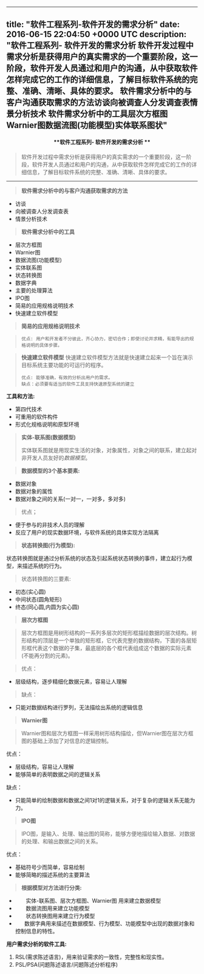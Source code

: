 
---
title: "软件工程系列-软件开发的需求分析"
date: 2016-06-15 22:04:50 +0000 UTC
description: "软件工程系列- 软件开发的需求分析   软件开发过程中需求分析是获得用户的真实需求的一个重要阶段，这一阶段，软件开发人员通过和用户的沟通，从中获取软件怎样完成它的工作的详细信息，了解目标软件系统的完整、准确、清晰、具体的要求。  软件需求分析中的与客户沟通获取需求的方法访谈向被调查人分发调查表情景分析技术  软件需求分析中的工具层次方框图Warnier图数据流图(功能模型)实体联系图状"
---
#### <center>**软件工程系列- 软件开发的需求分析 **</center>

> 软件开发过程中需求分析是获得用户的真实需求的一个重要阶段，这一阶段，软件开发人员通过和用户的沟通，从中获取软件怎样完成它的工作的详细信息，了解目标软件系统的完整、准确、清晰、具体的要求。

---

> **软件需求分析中的与客户沟通获取需求的方法**

  + 访谈
  + 向被调查人分发调查表
  + 情景分析技术


> **软件需求分析中的工具**

  + 层次方框图
  + Warnier图
  + 数据流图(功能模型)
  + 实体联系图
  + 状态转换图
  + 数据字典
  + 主要的处理算法
  + IPO图
  + 简易的应用规格说明技术
  + 快速建立软件模型


> **简易的应用规格说明技术**

  >     优点: 用户和开发者不分彼此，齐心协力，密切合作；即使讨论并求精，有能导出的规格说明的具体步骤。
  
> **快速建立软件模型**
  >     快速建立软件模型方法就是快速建立起来一个旨在演示目标系统主要功能的可运行的程序。
  >     
  >     优点: 能够准确，有效的分析出用户的需求。
  >     缺点：必须要有适当的软件工具支持快速原型系统的建立
  

  **工具和方法:**

+ 第四代技术
+ 可重用的软件构件
+ 形式化规格说明和原型环境
  
> **实体-联系图(数据模型)**
> 
>    实体联系图就是用现实生活的对象，对象属性，对象之间的联系，建立起对非开发人员友好的*数据模型*。
   
>   **数据模型的3个基本要素:**
 
  + 数据对象
  + 数据对象的属性
  + 数据对象之间的关系(一对一，一对多，多对多)
       
>   优点；

   + 便于参与的非技术人员的理解
   + 反应了用户的现实数据环境，与软件系统的具体实现方法隔离
  

> **状态转换图(行为模型):**

   状态转换图就是通过分析系统的状态及引起系统状态转换的事件，建立起行为模型，来描述系统的行为。
    
>   状态转换图的三要素: 

  + 初态(实心圆)
  + 中间状态(圆角矩形)
  + 终态(同心圆,内圆为实心圆)


> **层次方框图**

>    层次方框图是用树形结构的一系列多层次的矩形框描绘数据的层次结构。树形结构的顶层是一个单独的矩形框，它代表完整的数据结构，下面的各层矩形框代表这个数据的子集，最底层的各个框代表组成这个数据的实际元素(不能再分割的元素)。

>    优点：

   + 层级结构，逐步精细化数据元素，容易让人理解

>    缺点：

   + 只能对数据结构进行罗列，无法描绘出系统的逻辑信息
       
  
> **Warnier图**

>    Warnier图和层次方框图一样采用树形结构描绘，但Warnier图在层次方框图的基础上添加了对信息的逻辑控制。

  优点：

   + 层级结构，容易让人理解
   + 能够简单的表明数据之间的逻辑关系


   缺点：

   + 只能简单的绘制数据和数据之间1对1的逻辑关系，对于复杂的逻辑关系无能为力。
  
> **IPO图**

>    IPO图，是输入、处理、输出图的简称，能够方便地描绘输入数据、对数据的处理、和输出数据之间的关系。

   优点：

   + 基础符号少而简单，容易绘制
   + 能够简略的描述系统的主要算法
  
>**根据模型对方法进行分类:**
 <ul>
   <li>
 &nbsp;&nbsp;&nbsp;&nbsp;&nbsp;&nbsp;
   实体-联系图、层次方框图、Warnier图 用来建立数据模型</br>
   </li>
   <li>
 &nbsp;&nbsp;&nbsp;&nbsp;&nbsp;&nbsp;
   数据流图用来建立功能模型</br>
   </li>
   <li>
  &nbsp;&nbsp;&nbsp;&nbsp;&nbsp;&nbsp;
   状态转换图用来建立行为模型</br>
   </li>
   <li>
  &nbsp;&nbsp;&nbsp;&nbsp;&nbsp;&nbsp;数据字典用来描述在数据模型、行为模型、功能模型中出现的数据对象和控制信息的特性。</br>
   </li>
  </ul>

**用户需求分析的软件工具:**

   1.   RSL(需求陈述语言)，用来验证需求的一致性，完整性和现实性。
   2.   PSL/PSA(问题陈述语言/问题陈述分析程序)
 
